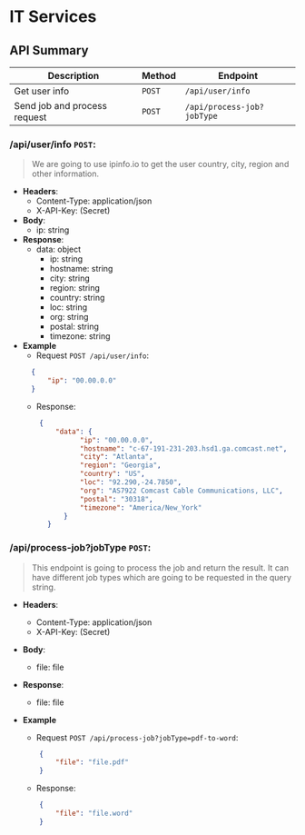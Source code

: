 # IT Services

## API Summary

| Description | Method | Endpoint
| ----------- | ----------- | ----------- |
| Get user info | `POST` | `/api/user/info` 
| Send job and process request | `POST` | `/api/process-job?jobType`


### **/api/user/info** `POST`:
> We are going to use ipinfo.io to get the user country, city, region and other information.
- **Headers**:
    - Content-Type: application/json
    - X-API-Key: (Secret)
- **Body**:
    - ip: string
- **Response**:
    - data: object
        - ip: string
        - hostname: string
        - city: string
        - region: string
        - country: string
        - loc: string
        - org: string
        - postal: string
        - timezone: string
- **Example**
  - Request `POST /api/user/info`:
  ```json
    {
        "ip": "00.00.0.0"
    }
  ```
  - Response:
  ```json
      {
          "data": {
                "ip": "00.00.0.0",
                "hostname": "c-67-191-231-203.hsd1.ga.comcast.net",
                "city": "Atlanta",
                "region": "Georgia",
                "country": "US",
                "loc": "92.290,-24.7850",
                "org": "AS7922 Comcast Cable Communications, LLC",
                "postal": "30318",
                "timezone": "America/New_York"
            }
        }
    ```

### **/api/process-job?jobType** `POST`:
> This endpoint is going to process the job and return the result. It can have different job types which are going to be requested in the query string.

- **Headers**:
    - Content-Type: application/json
    - X-API-Key: (Secret)
- **Body**:
    - file: file
- **Response**:
    - file: file
  
- **Example**
    - Request `POST /api/process-job?jobType=pdf-to-word`:
    ```json
        {
            "file": "file.pdf"
        }
    ```
    - Response:
    ```json
        {
            "file": "file.word"
        }
    ```
